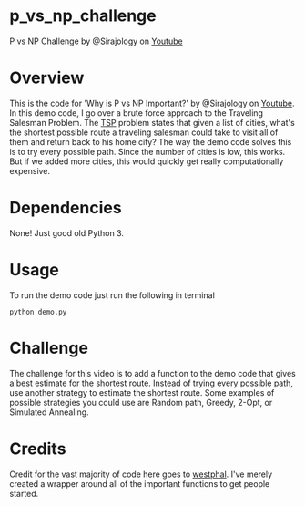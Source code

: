 # p_vs_np_challenge
P vs NP Challenge by @Sirajology on [Youtube](https://youtu.be/9MvbNPQiEE8)



Overview
============
This is the code for 'Why is P vs NP Important?' by @Sirajology on [Youtube](https://youtu.be/9MvbNPQiEE8). In this demo code, I go over a brute force approach to the Traveling Salesman Problem. The [TSP](https://developers.google.com/optimization/routing/tsp) problem states that given a list of cities, what's the shortest possible route a traveling salesman could take to visit all of them and return back to his home city? The way the demo code solves this is to try every possible path. Since the number of cities is low, this works. But if we added more cities, this would quickly get really computationally expensive.

Dependencies
============

None! Just good old Python 3.

Usage
===========

To run the demo code just run the following in terminal

``python demo.py``


Challenge
===========

The challenge for this video is to add a function to the demo code that gives a best estimate for the shortest route. Instead of trying every possible path, use another strategy to estimate the shortest route. Some examples of possible strategies you could use are Random path, Greedy, 2-Opt, or Simulated Annealing. 

Credits
===========
Credit for the vast majority of code here goes to [westphal](https://github.com/westphal). I've merely created a wrapper around all of the important functions to get people started. 

